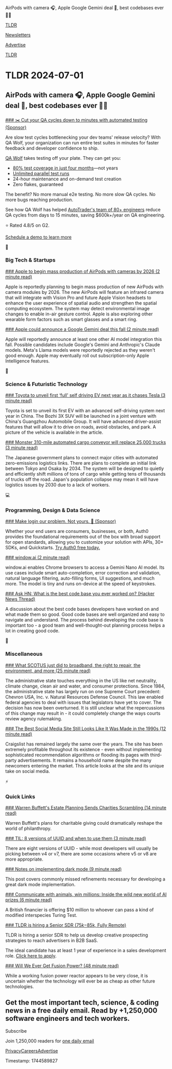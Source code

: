 AirPods with camera 🎧, Apple Google Gemini deal 🤖, best codebases ever 👨‍💻

[TLDR](/)

[Newsletters](/newsletters)

[Advertise](https://advertise.tldr.tech/)

[TLDR](/)

# TLDR 2024-07-01

## AirPods with camera 🎧, Apple Google Gemini deal 🤖, best codebases ever 👨‍💻

### 

[### ✂️ Cut your QA cycles down to minutes with automated testing (Sponsor)](https://www.qawolf.com/?utm_campaign=CutYourQACycles07012024&amp;utm_source=tldr&amp;utm_medium=newsletter)

Are slow test cycles bottlenecking your dev teams' release velocity? With QA Wolf, your organization can run entire test suites in minutes for faster feedback and developer confidence to ship.

[QA Wolf](https://www.qawolf.com/?utm_campaign=CutYourQACycles07012024&utm_source=tldr&utm_medium=newsletter) takes testing off your plate. They can get you:

* [80% test coverage in just four months](https://www.qawolf.com/?utm_campaign=CutYourQACycles07012024&utm_source=tldr&utm_medium=newsletter)—not years
* [Unlimited parallel test runs](https://www.qawolf.com/?utm_campaign=CutYourQACycles07012024&utm_source=tldr&utm_medium=newsletter)
* 24-hour maintenance and on-demand test creation
* Zero flakes, guaranteed

The benefit? No more manual e2e testing. No more slow QA cycles. No more bugs reaching production.

See how QA Wolf has helped [AutoTrader's team of 80+ engineers](https://www.qawolf.com/case-studies/autotrader?utm_campaign=CutYourQACycles07012024&utm_source=tldr&utm_medium=newsletter) reduce QA cycles from days to 15 minutes, saving $600k+/year on QA engineering.

⭐ Rated 4.8/5 on G2.

[Schedule a demo to learn more](https://www.qawolf.com/?utm_campaign=Automated4Months06182024&utm_source=tldr&utm_medium=newsletter)

📱

### Big Tech & Startups

[### Apple to begin mass production of AirPods with cameras by 2026 (2 minute read)](https://9to5mac.com/2024/06/30/airpods-with-cameras-report-production/?utm_source=tldrnewsletter)

Apple is reportedly planning to begin mass production of new AirPods with camera modules by 2026. The new AirPods will feature an infrared camera that will integrate with Vision Pro and future Apple Vision headsets to enhance the user experience of spatial audio and strengthen the spatial computing ecosystem. The system may detect environmental image changes to enable in-air gesture control. Apple is also exploring other wearable form factors such as smart glasses and a smart ring.

[### Apple could announce a Google Gemini deal this fall (2 minute read)](https://www.theverge.com/2024/6/30/24189262/apple-intelligence-google-gemini-deal-iphone-mac-ipad-openai-chatgpt?utm_source=tldrnewsletter)

Apple will reportedly announce at least one other AI model integration this fall. Possible candidates include Google's Gemini and Anthropic's Claude models. Meta's Llama models were reportedly rejected as they weren't good enough. Apple may eventually roll out subscription-only Apple Intelligence features.

🚀

### Science & Futuristic Technology

[### Toyota to unveil first ‘full' self driving EV next year as it chases Tesla (3 minute read)](https://electrek.co/2024/06/28/toyota-first-full-self-driving-ev-chases-tesla/?utm_source=tldrnewsletter)

Toyota is set to unveil its first EV with an advanced self-driving system next year in China. The Bozhi 3X SUV will be launched in a joint venture with China's Guangzhou Automobile Group. It will have advanced driver-assist features that will allow it to drive on roads, avoid obstacles, and park. A picture of the vehicle is available in the article.

[### Monster 310-mile automated cargo conveyor will replace 25,000 trucks (3 minute read)](https://newatlas.com/transport/cargo-conveyor-auto-logistics/?utm_source=tldrnewsletter)

The Japanese government plans to connect major cities with automated zero-emissions logistics links. There are plans to complete an initial link between Tokyo and Osaka by 2034. The system will be designed to quietly and efficiently shift millions of tons of cargo while getting tens of thousands of trucks off the road. Japan's population collapse may mean it will have logistics issues by 2030 due to a lack of workers.

💻

### Programming, Design & Data Science

[### Make login our problem. Not yours. 🤝 (Sponsor)](https://auth0.com/signup?utm_source=tldr&amp;utm_campaign=global_mult_mult_all_ciam-a[%E2%80%A6]ter_3p_PLG-TLDR-FT_utm2&amp;utm_medium=cpc&amp;utm_id=aNK4z000000UDAsGAO)

Whether your end users are consumers, businesses, or both, Auth0 provides the foundational requirements out of the box with broad support for open standards, allowing you to customize your solution with APIs, 30+ SDKs, and Quickstarts. [Try Auth0 free today.](https://auth0.com/signup?utm_source=tldr&utm_campaign=global_mult_mult_all_ciam-a[%E2%80%A6]ter_3p_PLG-TLDR-FT_utm2&utm_medium=cpc&utm_id=aNK4z000000UDAsGAO)

[### window.ai (2 minute read)](https://threadreaderapp.com/thread/1806385778064564622.html?utm_source=tldrnewsletter)

window.ai enables Chrome browsers to access a Gemini Nano AI model. Its use cases include smart auto-completion, error correction and validation, natural language filtering, auto-filling forms, UI suggestions, and much more. The model is tiny and runs on-device at the speed of keystrokes.

[### Ask HN: What is the best code base you ever worked on? (Hacker News Thread)](https://news.ycombinator.com/item?id=40818809&amp;utm_source=tldrnewsletter)

A discussion about the best code bases developers have worked on and what made them so good. Good code bases are well organized and easy to navigate and understand. The process behind developing the code base is important too - a good team and well-thought-out planning process helps a lot in creating good code.

🎁

### Miscellaneous

[### What SCOTUS just did to broadband, the right to repair, the environment, and more (25 minute read)](https://www.theverge.com/24188365/chevron-scotus-net-neutrality-dmca-visa-fcc-ftc-epa?utm_source=tldrnewsletter)

The administrative state touches everything in the US like net neutrality, climate change, clean air and water, and consumer protections. Since 1984, the administrative state has largely run on one Supreme Court precedent: Chevron USA, Inc. v. Natural Resources Defense Council. This law enabled federal agencies to deal with issues that legislators have yet to cover. The decision has now been overturned. It is still unclear what the repercussions of this change may result in - it could completely change the ways courts review agency rulemaking.

[### The Best Social Media Site Still Looks Like It Was Made in the 1990s (12 minute read)](https://slate.com/technology/2024/06/craigslist-craig-newmark-best-social-media-site-facebook-tiktok-instagram.html?utm_source=tldrnewsletter)

Craigslist has remained largely the same over the years. The site has been extremely profitable throughout its existence - even without implementing sophisticated recommendation algorithms or flooding its pages with third-party advertisements. It remains a household name despite the many newcomers entering the market. This article looks at the site and its unique take on social media.

⚡

### Quick Links

[### Warren Buffett's Estate Planning Sends Charities Scrambling (14 minute read)](https://www.wsj.com/articles/warren-buffetts-estate-planning-bill-and-melinda-gates-foundation-sends-charities-scrambling-11655811074?st=ipqynfuy4gi6jto&reflink=desktopwebshare_permalink&utm_source=tldrnewsletter)

Warren Buffett's plans for charitable giving could dramatically reshape the world of philanthropy.

[### TIL: 8 versions of UUID and when to use them (3 minute read)](https://www.ntietz.com/blog/til-uses-for-the-different-uuid-versions/?utm_source=tldrnewsletter)

There are eight versions of UUID - while most developers will usually be picking between v4 or v7, there are some occasions where v5 or v8 are more appropriate.

[### Notes on implementing dark mode (9 minute read)](https://brandur.org/fragments/dark-mode-notes?utm_source=tldrnewsletter)

This post covers commonly missed refinements necessary for developing a great dark mode implementation.

[### Communicate with animals, win millions: Inside the wild new world of AI prizes (6 minute read)](https://www.semafor.com/article/06/28/2024/communicate-with-animals-win-millions-inside-the-wild-new-world-of-ai-prizes?utm_source=tldrnewsletter)

A British financier is offering $10 million to whoever can pass a kind of modified interspecies Turing Test.

[### TLDR is hiring a Senior SDR ($75k-$85k, Fully Remote)](https://jobs.ashbyhq.com/tldr.tech/d29dd49e-6a9e-4180-8cfd-9588a2d07918?utm_source=tldrnewsletter)

TLDR is hiring a senior SDR to help us develop creative prospecting strategies to reach advertisers in B2B SaaS.

The ideal candidate has at least 1 year of experience in a sales development role. [Click here to apply](https://jobs.ashbyhq.com/tldr.tech/d29dd49e-6a9e-4180-8cfd-9588a2d07918).

[### Will We Ever Get Fusion Power? (48 minute read)](https://www.construction-physics.com/p/will-we-ever-get-fusion-power?utm_source=tldrnewsletter)

While a working fusion power reactor appears to be very close, it is uncertain whether the technology will ever be as cheap as other future technologies.

## Get the most important tech, science, & coding news in a free daily email. Read by +1,250,000 software engineers and tech workers.

Subscribe

Join 1,250,000 readers for [one daily email](/api/latest/tech)

[Privacy](/privacy)[Careers](https://jobs.ashbyhq.com/tldr.tech)[Advertise](/tech/advertise)

Timestamp: 1744589827